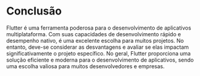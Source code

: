 # Conclusão

Flutter é uma ferramenta poderosa para o desenvolvimento de aplicativos multiplataforma. Com suas capacidades de desenvolvimento rápido e desempenho nativo, é uma excelente escolha para muitos projetos. No entanto, deve-se considerar as desvantagens e avaliar se elas impactam significativamente o projeto específico. No geral, Flutter proporciona uma solução eficiente e moderna para o desenvolvimento de aplicativos, sendo uma escolha valiosa para muitos desenvolvedores e empresas. 
